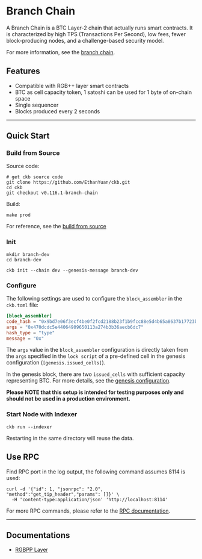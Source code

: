 # Branch Chain

A Branch Chain is a BTC Layer-2 chain that actually runs smart contracts. It is characterized by high TPS (Transactions Per Second), low fees, fewer block-producing nodes, and a challenge-based security model. 

For more information, see the [branch chain](https://github.com/ckb-cell/utxo-stack-doc/blob/master/docs/branch-chain.md).

## Features

- Compatible with RGB++ layer smart contracts
- BTC as cell capacity token, 1 satoshi can be used for 1 byte of on-chain space
- Single sequencer
- Blocks produced every 2 seconds

---

## Quick Start

### Build from Source

Source code:

```shell
# get ckb source code
git clone https://github.com/EthanYuan/ckb.git
cd ckb
git checkout v0.116.1-branch-chain
```

Build:

```shell
make prod
```

For reference, see the [build from source](https://docs-old.nervos.org/docs/basics/guides/get-ckb#build-from-source)

### Init

```shell
mkdir branch-dev
cd branch-dev
```

```shell
ckb init --chain dev --genesis-message branch-dev
```

### Configure 

The following settings are used to configure the `block_assembler` in the `ckb.toml` file:

```toml
[block_assembler]
code_hash = "0x9bd7e06f3ecf4be0f2fcd2188b23f1b9fcc88e5d4b65a8637b17723bbda3cce8"
args = "0x470dcdc5e44064909650113a274b3b36aecb6dc7"
hash_type = "type"
message = "0x"
```

The `args` value in the `block_assembler` configuration is directly taken from the `args` specified in the `lock script` of a pre-defined cell in the genesis configuration (`[genesis.issued_cells]`). 

In the genesis block, there are two `issued_cells` with sufficient capacity representing BTC. For more details, see the [genesis configuration](/resource/specs/dev.toml).

**Please NOTE that this setup is intended for testing purposes only and should not be used in a production environment.**

### Start Node with Indexer

```shell
ckb run --indexer
```
Restarting in the same directory will reuse the data.

## Use RPC

Find RPC port in the log output, the following command assumes 8114 is used:

```shell
curl -d '{"id": 1, "jsonrpc": "2.0", "method":"get_tip_header","params": []}' \
  -H 'content-type:application/json' 'http://localhost:8114'
```

For more RPC commands, please refer to the [RPC documentation](rpc/README.md).

---

## Documentations

- [RGBPP Layer](rgbpp-layer.md)
